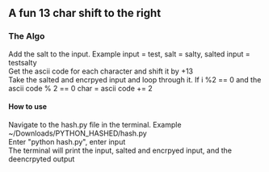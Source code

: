## A fun 13 char shift to the right 

### The Algo

Add the salt to the input. Example input = test, salt = salty, salted input = testsalty\
Get the ascii code for each character and shift it by +13\
Take the salted and encrpyed input and loop through it. If i %2 == 0 and the ascii code % 2 == 0 char = ascii code += 2

#### How to use

Navigate to the hash.py file in the terminal. Example ~/Downloads/PYTHON_HASHED/hash.py\
Enter "python hash.py", enter input\
The terminal will print the input, salted and encrpyed input, and the deencrpyted output
